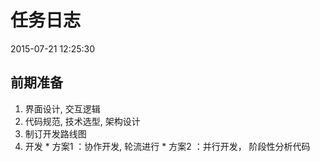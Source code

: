 # 任务日志

2015-07-21 12:25:30

## 前期准备

1. 界面设计, 交互逻辑
2. 代码规范, 技术选型, 架构设计
3. 制订开发路线图
4. 开发
        * 方案1 ：协作开发, 轮流进行
        * 方案2 ：并行开发， 阶段性分析代码
